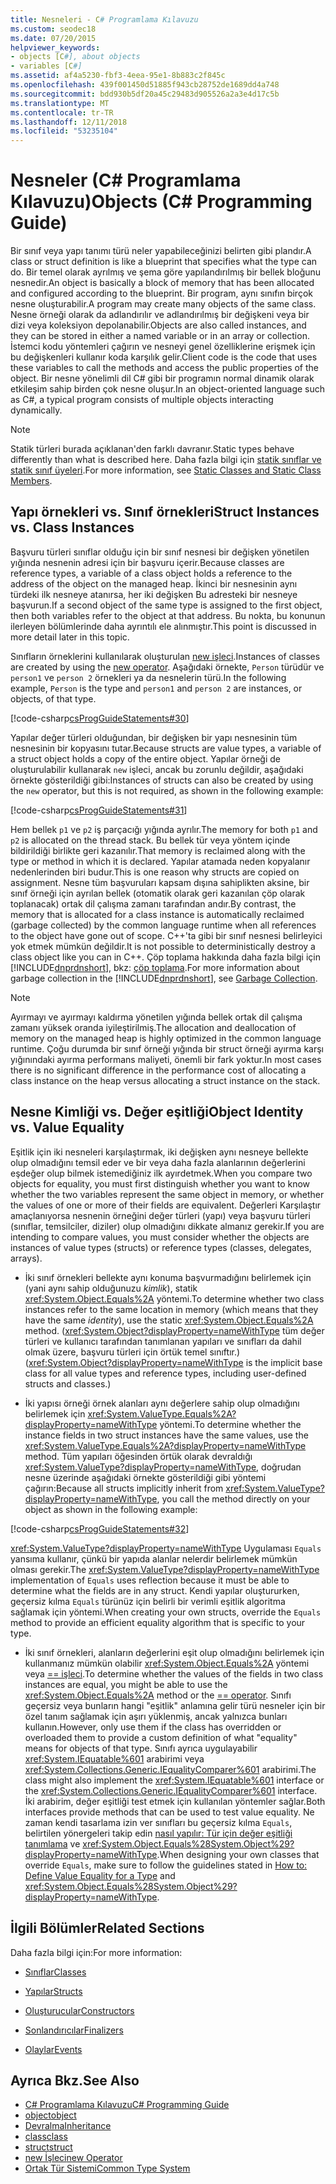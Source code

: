 ```yaml
---
title: Nesneleri - C# Programlama Kılavuzu
ms.custom: seodec18
ms.date: 07/20/2015
helpviewer_keywords:
- objects [C#], about objects
- variables [C#]
ms.assetid: af4a5230-fbf3-4eea-95e1-8b883c2f845c
ms.openlocfilehash: 439f001450d51885f943cb28752de1689dd4a748
ms.sourcegitcommit: bdd930b5df20a45c29483d905526a2a3e4d17c5b
ms.translationtype: MT
ms.contentlocale: tr-TR
ms.lasthandoff: 12/11/2018
ms.locfileid: "53235104"
---
```

# <a name="objects-c-programming-guide"></a><span data-ttu-id="93682-102">Nesneler (C# Programlama Kılavuzu)</span><span class="sxs-lookup"><span data-stu-id="93682-102">Objects (C# Programming Guide)</span></span>
<span data-ttu-id="93682-103">Bir sınıf veya yapı tanımı türü neler yapabileceğinizi belirten gibi plandır.</span><span class="sxs-lookup"><span data-stu-id="93682-103">A class or struct definition is like a blueprint that specifies what the type can do.</span></span> <span data-ttu-id="93682-104">Bir temel olarak ayrılmış ve şema göre yapılandırılmış bir bellek bloğunu nesnedir.</span><span class="sxs-lookup"><span data-stu-id="93682-104">An object is basically a block of memory that has been allocated and configured according to the blueprint.</span></span> <span data-ttu-id="93682-105">Bir program, aynı sınıfın birçok nesne oluşturabilir.</span><span class="sxs-lookup"><span data-stu-id="93682-105">A program may create many objects of the same class.</span></span> <span data-ttu-id="93682-106">Nesne örneği olarak da adlandırılır ve adlandırılmış bir değişkeni veya bir dizi veya koleksiyon depolanabilir.</span><span class="sxs-lookup"><span data-stu-id="93682-106">Objects are also called instances, and they can be stored in either a named variable or in an array or collection.</span></span> <span data-ttu-id="93682-107">İstemci kodu yöntemleri çağırın ve nesneyi genel özelliklerine erişmek için bu değişkenleri kullanır koda karşılık gelir.</span><span class="sxs-lookup"><span data-stu-id="93682-107">Client code is the code that uses these variables to call the methods and access the public properties of the object.</span></span> <span data-ttu-id="93682-108">Bir nesne yönelimli dil C# gibi bir programın normal dinamik olarak etkileşim sahip birden çok nesne oluşur.</span><span class="sxs-lookup"><span data-stu-id="93682-108">In an object-oriented language such as C#, a typical program consists of multiple objects interacting dynamically.</span></span>  
  
> [!NOTE]
>  <span data-ttu-id="93682-109">Statik türleri burada açıklanan'den farklı davranır.</span><span class="sxs-lookup"><span data-stu-id="93682-109">Static types behave differently than what is described here.</span></span> <span data-ttu-id="93682-110">Daha fazla bilgi için [statik sınıflar ve statik sınıf üyeleri](../../../csharp/programming-guide/classes-and-structs/static-classes-and-static-class-members.md).</span><span class="sxs-lookup"><span data-stu-id="93682-110">For more information, see [Static Classes and Static Class Members](../../../csharp/programming-guide/classes-and-structs/static-classes-and-static-class-members.md).</span></span>  
  
## <a name="struct-instances-vs-class-instances"></a><span data-ttu-id="93682-111">Yapı örnekleri vs. Sınıf örnekleri</span><span class="sxs-lookup"><span data-stu-id="93682-111">Struct Instances vs. Class Instances</span></span>  
 <span data-ttu-id="93682-112">Başvuru türleri sınıflar olduğu için bir sınıf nesnesi bir değişken yönetilen yığında nesnenin adresi için bir başvuru içerir.</span><span class="sxs-lookup"><span data-stu-id="93682-112">Because classes are reference types, a variable of a class object holds a reference to the address of the object on the managed heap.</span></span> <span data-ttu-id="93682-113">İkinci bir nesnesinin aynı türdeki ilk nesneye atanırsa, her iki değişken Bu adresteki bir nesneye başvurun.</span><span class="sxs-lookup"><span data-stu-id="93682-113">If a second object of the same type is assigned to the first object, then both variables refer to the object at that address.</span></span> <span data-ttu-id="93682-114">Bu nokta, bu konunun ilerleyen bölümlerinde daha ayrıntılı ele alınmıştır.</span><span class="sxs-lookup"><span data-stu-id="93682-114">This point is discussed in more detail later in this topic.</span></span>  
  
 <span data-ttu-id="93682-115">Sınıfların örneklerini kullanılarak oluşturulan [new işleci](../../../csharp/language-reference/keywords/new-operator.md).</span><span class="sxs-lookup"><span data-stu-id="93682-115">Instances of classes are created by using the [new operator](../../../csharp/language-reference/keywords/new-operator.md).</span></span> <span data-ttu-id="93682-116">Aşağıdaki örnekte, `Person` türüdür ve `person1` ve `person 2` örnekleri ya da nesnelerin türü.</span><span class="sxs-lookup"><span data-stu-id="93682-116">In the following example, `Person` is the type and `person1` and `person 2` are instances, or objects, of that type.</span></span>  
  
 [!code-csharp[csProgGuideStatements#30](../../../csharp/programming-guide/classes-and-structs/codesnippet/CSharp/objects_1.cs)]  
  
 <span data-ttu-id="93682-117">Yapılar değer türleri olduğundan, bir değişken bir yapı nesnesinin tüm nesnesinin bir kopyasını tutar.</span><span class="sxs-lookup"><span data-stu-id="93682-117">Because structs are value types, a variable of a struct object holds a copy of the entire object.</span></span> <span data-ttu-id="93682-118">Yapılar örneği de oluşturulabilir kullanarak `new` işleci, ancak bu zorunlu değildir, aşağıdaki örnekte gösterildiği gibi:</span><span class="sxs-lookup"><span data-stu-id="93682-118">Instances of structs can also be created by using the `new` operator, but this is not required, as shown in the following example:</span></span>  
  
 [!code-csharp[csProgGuideStatements#31](../../../csharp/programming-guide/classes-and-structs/codesnippet/CSharp/objects_2.cs)]  
  
 <span data-ttu-id="93682-119">Hem bellek `p1` ve `p2` iş parçacığı yığında ayrılır.</span><span class="sxs-lookup"><span data-stu-id="93682-119">The memory for both `p1` and `p2` is allocated on the thread stack.</span></span> <span data-ttu-id="93682-120">Bu bellek tür veya yöntem içinde bildirildiği birlikte geri kazanılır.</span><span class="sxs-lookup"><span data-stu-id="93682-120">That memory is reclaimed along with the type or method in which it is declared.</span></span> <span data-ttu-id="93682-121">Yapılar atamada neden kopyalanır nedenlerinden biri budur.</span><span class="sxs-lookup"><span data-stu-id="93682-121">This is one reason why structs are copied on assignment.</span></span> <span data-ttu-id="93682-122">Nesne tüm başvuruları kapsam dışına sahiplikten aksine, bir sınıf örneği için ayrılan bellek (otomatik olarak geri kazanılan çöp olarak toplanacak) ortak dil çalışma zamanı tarafından andır.</span><span class="sxs-lookup"><span data-stu-id="93682-122">By contrast, the memory that is allocated for a class instance is automatically reclaimed (garbage collected) by the common language runtime when all references to the object have gone out of scope.</span></span> <span data-ttu-id="93682-123">C++'ta gibi bir sınıf nesnesi belirleyici yok etmek mümkün değildir.</span><span class="sxs-lookup"><span data-stu-id="93682-123">It is not possible to deterministically destroy a class object like you can in C++.</span></span> <span data-ttu-id="93682-124">Çöp toplama hakkında daha fazla bilgi için [!INCLUDE[dnprdnshort](~/includes/dnprdnshort-md.md)], bkz: [çöp toplama](../../../standard/garbage-collection/index.md).</span><span class="sxs-lookup"><span data-stu-id="93682-124">For more information about garbage collection in the [!INCLUDE[dnprdnshort](~/includes/dnprdnshort-md.md)], see [Garbage Collection](../../../standard/garbage-collection/index.md).</span></span>  
  
> [!NOTE]
>  <span data-ttu-id="93682-125">Ayırmayı ve ayırmayı kaldırma yönetilen yığında bellek ortak dil çalışma zamanı yüksek oranda iyileştirilmiş.</span><span class="sxs-lookup"><span data-stu-id="93682-125">The allocation and deallocation of memory on the managed heap is highly optimized in the common language runtime.</span></span> <span data-ttu-id="93682-126">Çoğu durumda bir sınıf örneği yığında bir struct örneği ayırma karşı yığınındaki ayırma performans maliyeti, önemli bir fark yoktur.</span><span class="sxs-lookup"><span data-stu-id="93682-126">In most cases there is no significant difference in the performance cost of allocating a class instance on the heap versus allocating a struct instance on the stack.</span></span>  
  
## <a name="object-identity-vs-value-equality"></a><span data-ttu-id="93682-127">Nesne Kimliği vs. Değer eşitliği</span><span class="sxs-lookup"><span data-stu-id="93682-127">Object Identity vs. Value Equality</span></span>  
 <span data-ttu-id="93682-128">Eşitlik için iki nesneleri karşılaştırmak, iki değişken aynı nesneye bellekte olup olmadığını temsil eder ve bir veya daha fazla alanlarının değerlerini eşdeğer olup bilmek istemediğiniz ilk ayırdetmek.</span><span class="sxs-lookup"><span data-stu-id="93682-128">When you compare two objects for equality, you must first distinguish whether you want to know whether the two variables represent the same object in memory, or whether the values of one or more of their fields are equivalent.</span></span> <span data-ttu-id="93682-129">Değerleri Karşılaştır amaçlanıyorsa nesnenin örneğini değer türleri (yapı) veya başvuru türleri (sınıflar, temsilciler, diziler) olup olmadığını dikkate almanız gerekir.</span><span class="sxs-lookup"><span data-stu-id="93682-129">If you are intending to compare values, you must consider whether the objects are instances of value types (structs) or reference types (classes, delegates, arrays).</span></span>  
  
-   <span data-ttu-id="93682-130">İki sınıf örnekleri bellekte aynı konuma başvurmadığını belirlemek için (yani aynı sahip olduğunuzu *kimlik*), statik <xref:System.Object.Equals%2A> yöntemi.</span><span class="sxs-lookup"><span data-stu-id="93682-130">To determine whether two class instances refer to the same location in memory (which means that they have the same *identity*), use the static <xref:System.Object.Equals%2A> method.</span></span> <span data-ttu-id="93682-131">(<xref:System.Object?displayProperty=nameWithType> tüm değer türleri ve kullanıcı tarafından tanımlanan yapıları ve sınıfları da dahil olmak üzere, başvuru türleri için örtük temel sınıftır.)</span><span class="sxs-lookup"><span data-stu-id="93682-131">(<xref:System.Object?displayProperty=nameWithType> is the implicit base class for all value types and reference types, including user-defined structs and classes.)</span></span>  
  
-   <span data-ttu-id="93682-132">İki yapısı örneği örnek alanları aynı değerlere sahip olup olmadığını belirlemek için <xref:System.ValueType.Equals%2A?displayProperty=nameWithType> yöntemi.</span><span class="sxs-lookup"><span data-stu-id="93682-132">To determine whether the instance fields in two struct instances have the same values, use the <xref:System.ValueType.Equals%2A?displayProperty=nameWithType> method.</span></span> <span data-ttu-id="93682-133">Tüm yapıları öğesinden örtük olarak devraldığı <xref:System.ValueType?displayProperty=nameWithType>, doğrudan nesne üzerinde aşağıdaki örnekte gösterildiği gibi yöntemi çağırın:</span><span class="sxs-lookup"><span data-stu-id="93682-133">Because all structs implicitly inherit from <xref:System.ValueType?displayProperty=nameWithType>, you call the method directly on your object as shown in the following example:</span></span>  
  
 [!code-csharp[csProgGuideStatements#32](../../../csharp/programming-guide/classes-and-structs/codesnippet/CSharp/objects_3.cs)]  
  
 <span data-ttu-id="93682-134"><xref:System.ValueType?displayProperty=nameWithType> Uygulaması `Equals` yansıma kullanır, çünkü bir yapıda alanlar nelerdir belirlemek mümkün olması gerekir.</span><span class="sxs-lookup"><span data-stu-id="93682-134">The <xref:System.ValueType?displayProperty=nameWithType> implementation of `Equals` uses reflection because it must be able to determine what the fields are in any struct.</span></span> <span data-ttu-id="93682-135">Kendi yapılar oluştururken, geçersiz kılma `Equals` türünüz için belirli bir verimli eşitlik algoritma sağlamak için yöntemi.</span><span class="sxs-lookup"><span data-stu-id="93682-135">When creating your own structs, override the `Equals` method to provide an efficient equality algorithm that is specific to your type.</span></span>  
  
-   <span data-ttu-id="93682-136">İki sınıf örnekleri, alanların değerlerini eşit olup olmadığını belirlemek için kullanmanız mümkün olabilir <xref:System.Object.Equals%2A> yöntemi veya [== işleci](../../../csharp/language-reference/operators/equality-comparison-operator.md).</span><span class="sxs-lookup"><span data-stu-id="93682-136">To determine whether the values of the fields in two class instances are equal, you might be able to use the <xref:System.Object.Equals%2A> method or the [== operator](../../../csharp/language-reference/operators/equality-comparison-operator.md).</span></span> <span data-ttu-id="93682-137">Sınıfı geçersiz veya bunların hangi "eşitlik" anlamına gelir türü nesneler için bir özel tanım sağlamak için aşırı yüklenmiş, ancak yalnızca bunları kullanın.</span><span class="sxs-lookup"><span data-stu-id="93682-137">However, only use them if the class has overridden or overloaded them to provide a custom definition of what "equality" means for objects of that type.</span></span> <span data-ttu-id="93682-138">Sınıfı ayrıca uygulayabilir <xref:System.IEquatable%601> arabirimi veya <xref:System.Collections.Generic.IEqualityComparer%601> arabirimi.</span><span class="sxs-lookup"><span data-stu-id="93682-138">The class might also implement the <xref:System.IEquatable%601> interface or the <xref:System.Collections.Generic.IEqualityComparer%601> interface.</span></span> <span data-ttu-id="93682-139">İki arabirim, değer eşitliği test etmek için kullanılan yöntemler sağlar.</span><span class="sxs-lookup"><span data-stu-id="93682-139">Both interfaces provide methods that can be used to test value equality.</span></span> <span data-ttu-id="93682-140">Ne zaman kendi tasarlama izin ver sınıfları bu geçersiz kılma `Equals`, belirtilen yönergeleri takip edin [nasıl yapılır: Tür için değer eşitliği tanımlama](../../../csharp/programming-guide/statements-expressions-operators/how-to-define-value-equality-for-a-type.md) ve <xref:System.Object.Equals%28System.Object%29?displayProperty=nameWithType>.</span><span class="sxs-lookup"><span data-stu-id="93682-140">When designing your own classes that override `Equals`, make sure to follow the guidelines stated in [How to: Define Value Equality for a Type](../../../csharp/programming-guide/statements-expressions-operators/how-to-define-value-equality-for-a-type.md) and <xref:System.Object.Equals%28System.Object%29?displayProperty=nameWithType>.</span></span>  
  
## <a name="related-sections"></a><span data-ttu-id="93682-141">İlgili Bölümler</span><span class="sxs-lookup"><span data-stu-id="93682-141">Related Sections</span></span>  
 <span data-ttu-id="93682-142">Daha fazla bilgi için:</span><span class="sxs-lookup"><span data-stu-id="93682-142">For more information:</span></span>  
  
-   [<span data-ttu-id="93682-143">Sınıflar</span><span class="sxs-lookup"><span data-stu-id="93682-143">Classes</span></span>](../../../csharp/programming-guide/classes-and-structs/classes.md)  
  
-   [<span data-ttu-id="93682-144">Yapılar</span><span class="sxs-lookup"><span data-stu-id="93682-144">Structs</span></span>](../../../csharp/programming-guide/classes-and-structs/structs.md)  
  
-   [<span data-ttu-id="93682-145">Oluşturucular</span><span class="sxs-lookup"><span data-stu-id="93682-145">Constructors</span></span>](../../../csharp/programming-guide/classes-and-structs/constructors.md)  
  
-   [<span data-ttu-id="93682-146">Sonlandırıcılar</span><span class="sxs-lookup"><span data-stu-id="93682-146">Finalizers</span></span>](../../../csharp/programming-guide/classes-and-structs/destructors.md)  
  
-   [<span data-ttu-id="93682-147">Olaylar</span><span class="sxs-lookup"><span data-stu-id="93682-147">Events</span></span>](../../../csharp/programming-guide/events/index.md)  
  
## <a name="see-also"></a><span data-ttu-id="93682-148">Ayrıca Bkz.</span><span class="sxs-lookup"><span data-stu-id="93682-148">See Also</span></span>

- [<span data-ttu-id="93682-149">C# Programlama Kılavuzu</span><span class="sxs-lookup"><span data-stu-id="93682-149">C# Programming Guide</span></span>](../../../csharp/programming-guide/index.md)  
- [<span data-ttu-id="93682-150">object</span><span class="sxs-lookup"><span data-stu-id="93682-150">object</span></span>](../../../csharp/language-reference/keywords/object.md)  
- [<span data-ttu-id="93682-151">Devralma</span><span class="sxs-lookup"><span data-stu-id="93682-151">Inheritance</span></span>](../../../csharp/programming-guide/classes-and-structs/inheritance.md)  
- [<span data-ttu-id="93682-152">class</span><span class="sxs-lookup"><span data-stu-id="93682-152">class</span></span>](../../../csharp/language-reference/keywords/class.md)  
- [<span data-ttu-id="93682-153">struct</span><span class="sxs-lookup"><span data-stu-id="93682-153">struct</span></span>](../../../csharp/language-reference/keywords/struct.md)  
- [<span data-ttu-id="93682-154">new İşleci</span><span class="sxs-lookup"><span data-stu-id="93682-154">new Operator</span></span>](../../../csharp/language-reference/keywords/new-operator.md)  
- [<span data-ttu-id="93682-155">Ortak Tür Sistemi</span><span class="sxs-lookup"><span data-stu-id="93682-155">Common Type System</span></span>](../../../standard/base-types/common-type-system.md)
